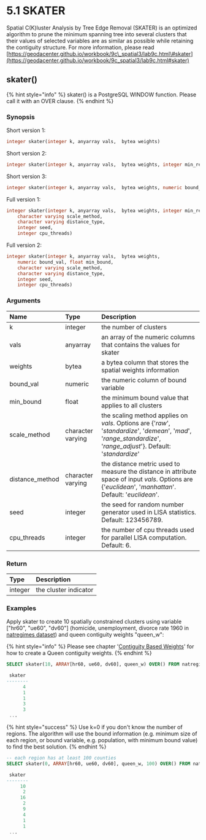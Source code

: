 # 5.1 SKATER

Spatial C\(K\)luster Analysis by Tree Edge Removal \(SKATER\) is an optimized algorithm to prune the minimum spanning tree into several clusters that their values of selected variables are as similar as possible while retaining the contiguity structure.  For more information, please read [https://geodacenter.github.io/workbook/9c\_spatial3/lab9c.html\#skater](https://geodacenter.github.io/workbook/9c_spatial3/lab9c.html#skater)

## skater\(\)

{% hint style="info" %}
skater\(\) is a PostgreSQL WINDOW function. Please call it  with an OVER clause.
{% endhint %}

### Synopsis

Short version 1:

```sql
integer skater(integer k, anyarray vals,  bytea weights)
```

Short version 2:

```sql
integer skater(integer k, anyarray vals,  bytea weights, integer min_region_size)
```

Short version 3:

```sql
integer skater(integer k, anyarray vals,  bytea weights, numeric bound_vas, float min_bound)
```

Full version 1:

```sql
integer skater(integer k, anyarray vals,  bytea weights, integer min_region_size,
    character varying scale_method,
    character varying distance_type,
    integer seed,
    integer cpu_threads)

```

Full version 2:

```sql
integer skater(integer k, anyarray vals,  bytea weights, 
    numeric bound_val, float min_bound,
    character varying scale_method,
    character varying distance_type,
    integer seed,
    integer cpu_threads)

```

### Arguments

| Name | Type | Description |
| :--- | :--- | :--- |
| k | integer  | the number of clusters |
| vals | anyarray | an array of the numeric columns that contains the values for skater  |
| weights | bytea | a bytea column that stores the spatial weights information |
| bound\_val | numeric | the numeric column of bound variable |
| min\_bound | float | the minimum bound value that applies to all clusters |
| scale\_method | character varying | the scaling method applies on _vals_. Options are {'_raw_', '_standardize_', '_demean_', '_mad_', '_range\_standardize_', '_range\_adjust_'}. Default: '_standardize_' |
| distance\_method | character varying | the distance metric used to measure the distance in attribute space of input _vals_. Options are {'_euclidean_', '_manhattan_'. Default: '_euclidean_'. |
| seed | integer | the seed for random number generator used in LISA statistics. Default: 123456789. |
| cpu\_threads | integer | the number of cpu threads used for parallel LISA computation. Default: 6. |

### Return

| Type | Description |
| :--- | :--- |
| integer | the cluster indicator |

### Examples

Apply skater to create 10 spatially constrained clusters using variable \["hr60", "ue60", "dv60"\] \(homicide, unemployment, divorce rate 1960 in [natregimes dataset](https://geodacenter.github.io/data-and-lab/natregimes/)\) and queen contiguity weights "queen\_w":

{% hint style="info" %}
Please see chapter '[Contiguity Based Weights](../2.-spatial-weights/2.1-contiguity-based-weights.md)' for how to create a Queen contiguity weights.
{% endhint %}

```sql
SELECT skater(10, ARRAY[hr60, ue60, dv60], queen_w) OVER() FROM natregimes;

 skater 
--------
      4
      1
      1
      3
      3
 ...
```

{% hint style="success" %}
Use k=0 if you don't know the number of regions. The algorithm will use the bound information \(e.g. minimum size of each region, or bound variable, e.g. population, with minimum bound value\) to find the best solution.
{% endhint %}

```sql
-- each region has at least 100 counties
SELECT skater(0, ARRAY[hr60, ue60, dv60], queen_w, 100) OVER() FROM natregimes;

 skater 
--------
     10
      2
     16
      2
      9
      4
      1
      1
 ...
```

